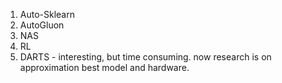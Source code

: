1. Auto-Sklearn
2. AutoGluon
3. NAS
4. RL
5. DARTS - interesting, but time consuming. now research is on approximation best model and hardware.